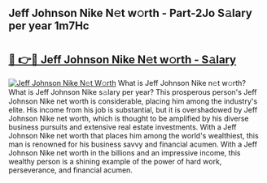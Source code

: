 ## Jeff Johnson Nike N𝚎t w𝚘rth - Part-2Jo S𝚊lary per year 1m7Hc

# <h2><a href="http://gc41rm.nevu.top/?p=Jeff+Johnson+Nike">🔗 👉🔴 Jeff Johnson Nike N𝚎t w𝚘rth - S𝚊lary</a></h2>

[![Jeff Johnson Nike N𝚎t W𝚘rth](https://i.imgur.com/Oavwk0R.jpeg)](http://gc41rm.nevu.top/?p=Jeff+Johnson+Nike)
What is Jeff Johnson Nike n𝚎t w𝚘rth? What is Jeff Johnson Nike s𝚊lary per year?
This prosperous person's Jeff Johnson Nike net worth is considerable, placing him among the industry's elite. His income from his job is substantial, but it is overshadowed by Jeff Johnson Nike net worth, which is thought to be amplified by his diverse business pursuits and extensive real estate investments. With a Jeff Johnson Nike net worth that places him among the world's wealthiest, this man is renowned for his business savvy and financial acumen. With a Jeff Johnson Nike net worth in the billions and an impressive income, this wealthy person is a shining example of the power of hard work, perseverance, and financial acumen.
